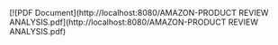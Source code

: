 
[![PDF Document](http://localhost:8080/AMAZON-PRODUCT REVIEW ANALYSIS.pdf](http://localhost:8080/AMAZON-PRODUCT REVIEW ANALYSIS.pdf)
